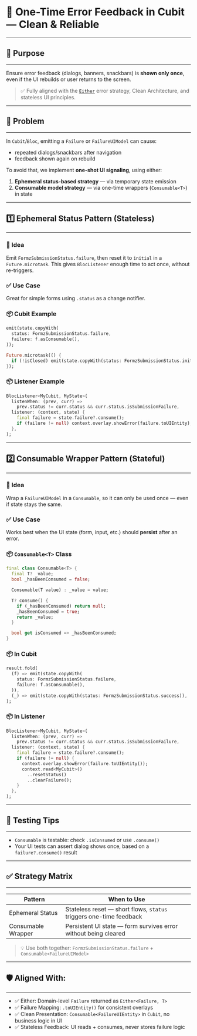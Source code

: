 # 🧯 One-Time Error Feedback in Cubit — Clean & Reliable

----------------------------------------------------------------
## 🎯 Purpose
----------------------------------------------------------------

Ensure error feedback (dialogs, banners, snackbars) is **shown only once**, even if the UI rebuilds or user returns to the screen.

> ✅ Fully aligned with the [`Either`](./README.md#📦-overview) error strategy, Clean Architecture, and stateless UI principles.


----------------------------------------------------------------
## 🧩 Problem
----------------------------------------------------------------

In `Cubit`/`Bloc`, emitting a `Failure` or `FailureUIModel` can cause:

* repeated dialogs/snackbars after navigation
* feedback shown again on rebuild

To avoid that, we implement **one-shot UI signaling**, using either:

1. **Ephemeral status-based strategy** — via temporary state emission
2. **Consumable model strategy** — via one-time wrappers (`Consumable<T>`) in state



----------------------------------------------------------------
## 1️⃣ Ephemeral Status Pattern (Stateless)
----------------------------------------------------------------

### 🧠 Idea

Emit `FormzSubmissionStatus.failure`, then reset it to `initial` in a `Future.microtask`. This gives `BlocListener` enough time to act once, without re-triggers.

### ✅ Use Case

Great for simple forms using `.status` as a change notifier.

### 📦 Cubit Example

```dart
emit(state.copyWith(
  status: FormzSubmissionStatus.failure,
  failure: f.asConsumable(),
));

Future.microtask(() {
  if (!isClosed) emit(state.copyWith(status: FormzSubmissionStatus.initial));
});
```

### 📦 Listener Example

```dart
BlocListener<MyCubit, MyState>(
  listenWhen: (prev, curr) =>
    prev.status != curr.status && curr.status.isSubmissionFailure,
  listener: (context, state) {
    final failure = state.failure?.consume();
    if (failure != null) context.overlay.showError(failure.toUIEntity);
  },
);
```


----------------------------------------------------------------
## 2️⃣ Consumable Wrapper Pattern (Stateful)
----------------------------------------------------------------

### 🧠 Idea

Wrap a `FailureUIModel` in a `Consumable`, so it can only be used once — even if state stays the same.

### ✅ Use Case

Works best when the UI state (form, input, etc.) should **persist** after an error.

### 📦 `Consumable<T>` Class

```dart
final class Consumable<T> {
  final T? _value;
  bool _hasBeenConsumed = false;

  Consumable(T value) : _value = value;

  T? consume() {
    if (_hasBeenConsumed) return null;
    _hasBeenConsumed = true;
    return _value;
  }

  bool get isConsumed => _hasBeenConsumed;
}
```

### 📦 In Cubit

```dart
result.fold(
  (f) => emit(state.copyWith(
    status: FormzSubmissionStatus.failure,
    failure: f.asConsumable(),
  )),
  (_) => emit(state.copyWith(status: FormzSubmissionStatus.success)),
);
```

### 📦 In Listener

```dart
BlocListener<MyCubit, MyState>(
  listenWhen: (prev, curr) =>
    prev.status != curr.status && curr.status.isSubmissionFailure,
  listener: (context, state) {
    final failure = state.failure?.consume();
    if (failure != null) {
      context.overlay.showError(failure.toUIEntity());
      context.read<MyCubit>()
        ..resetStatus()
        ..clearFailure();
    }
  },
);
```

----------------------------------------------------------------
## 🧪 Testing Tips
----------------------------------------------------------------

* `Consumable` is testable: check `.isConsumed` or use `.consume()`
* Your UI tests can assert dialog shows once, based on a `failure?.consume()` result


----------------------------------------------------------------
## ✅ Strategy Matrix
----------------------------------------------------------------

| Pattern            | When to Use                                                        |
| ------------------ | ------------------------------------------------------------------ |
| Ephemeral Status   | Stateless reset — short flows, `status` triggers one-time feedback |
| Consumable Wrapper | Persistent UI state — form survives error without being cleared    |

> 💡 Use both together: `FormzSubmissionStatus.failure` + `Consumable<FailureUIModel>`


----------------------------------------------------------------
## 🛡️ Aligned With:
----------------------------------------------------------------

* ✅ Either: Domain-level `Failure` returned as `Either<Failure, T>`
* ✅ Failure Mapping: `.toUIEntity()` for consistent overlays
* ✅ Clean Presentation: `Consumable<FailureUIEntity>` in `Cubit`, no business logic in UI
* ✅ Stateless Feedback: UI reads + consumes, never stores failure logic
